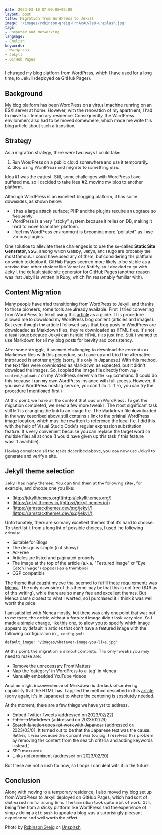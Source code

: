 ```yaml
---
date: 2023-03-10 07:09:00+09:00
layout: post
title: Migration from WordPress to Jekyll
image: '/images/robinson-greig-HrnAxAUwle8-unsplash.jpg'
tags:
- Computer and Networking
language:
- English
keywords:
- Wordpress
- Jekyll
- GitHub Pages
---
```

I changed my blog platform from WordPress, which I have used for a long time, to Jekyll (deployed on GitHub Pages).

## Background 

My blog platform has been WordPress on a virtual machine running on an ESXi server at home. However, with the renovation of my apartment, I had to move to a temporary residence. Consequently, the WordPress environment also had to be moved somewhere, which made me write this blog article about such a transition.

## Strategy 

As a migration strategy, there were two ways I could take: 

1. Run WordPress on a public cloud somewhere and use it temporarily.
2. Stop using WordPress and migrate to something else. 

Idea #1 was the easiest. Still, some challenges with WordPress have suffered me, so I decided to take Idea #2, moving my blog to another platform.

Although WordPress is an excellent blogging platform, it has some downsides, as shown below:

- It has a large attack surface; PHP and the plugins require an upgrade so frequently.
- WordPress is a very "sticky" system because it relies on DB, making it hard to move to another platform.
- I feel my WordPress environment is becoming more "polluted" as I use various plugins.

One solution to alleviate these challenges is to use the so-called **Static Site Generator, SSG**, among which Gatsby, Jekyll, and Hugo are probably the most famous. I could have used any of them, but considering the platform on which to deploy it, GitHub Pages seemed more likely to be stable as a service than other choices like Vercel or Netlify, so I decided to go with Jekyll, the default static site generator for GitHub Pages (another reason was that Jekyll is written in Ruby, which I'm reasonably familiar with).

## Content Migration

Many people have tried transitioning from WordPress to Jekyll, and thanks to those pioneers, some tools are already available. First, I tried converting from WordPress to Jekyll using this [article](https://dev.to/rupeshtiwari/importing-wordpresshan-or-blogger-blogs-to-jekyll-blog-mpg) as a guide. This procedure allowed me to download my WordPress blog content (articles and images). But even though the article I followed says that blog posts in WordPress are downloaded as Markdown files, they're downloaded as HTML files. It's not a fatal issue because Jekyll can handle HTML files just fine. Still, I wanted to use Markdown for all my blog posts for brevity and consistency.

After some struggle, it seemed challenging to download the contents as Markdown files with this procedure, so I gave up and tried the alternative introduced in another [article](https://taroyabuki.github.io/2018/08/18/switching-to-jekyll-from-wordpress/) (sorry, it's only in Japanese.) With this method, the text files were downloaded as Markdown as expected, but it didn't download the images. So, I copied the image file directly from `/wp-content/uploads/` on my WordPress server via the `scp` command. (I could do this because I ran my own WordPress instance with full access. However, if you use a WordPress hosting service, you can't do it. If so, you can try the procedure I mentioned first.)

At this point, we have all the content that was on WordPress. To get the migration completed, we need a few more tweaks. The most significant task still left is changing the link to an image file. The Markdown file downloaded in the way described above still contains a link to the original WordPress image location, which must be rewritten to reference the local file. I did this with the help of Visual Studio Code's regular expression substitution feature. It's very convenient because you can replace the target word on multiple files all at once (I would have given up this task if this feature wasn't available).

Having completed all the tasks described above, you can now use Jekyll to generate and verify a site.

## Jekyll theme selection

Jekyll has many themes. You can find them at the following sites, for example, and choose one you like:

- [http://jekyllthemes.org/](http://jekyllthemes.org/)
- [https://jekyllthemes.io/](https://jekyllthemes.io/)
- [https://jamstackthemes.dev/ssg/jekyll/](https://jamstackthemes.dev/ssg/jekyll/)

Unfortunately, there are so many excellent themes that it's hard to choose. To shortlist it from a long list of possible choices, I used the following criteria: 

- Suitable for Blogs
- The design is simple (not showy)
- Ad-Free
- Articles are listed and paginated properly
- The image at the top of the article (a.k.a. "Featured Image" or "Eye Catch Image") appears as a thumbnail
- OGP compatible

The theme that caught my eye that seemed to fulfill these requirements was [Menca](https://jekyllthemes.io/theme/menca-blog-jekyll-theme). The only downside of this theme may be that this is not free ($49 as of this writing), while there are so many free and excellent themes. But Menca came closest to what I wanted, so I purchased it. I think it was well worth the price.

I am satisfied with Menca mostly, but there was only one point that was not to my taste; the article without a featured image didn't look very nice. So I made a simple change, like [this one](https://github.com/mshindo/mshindo.github.io/commit/28af0763e79bb124acc1e377941f9267b984dc3a), to allow you to specify which image appears by default in articles that don't have a featured image with the following configuration in `_ config.yml`: 

`default_image: "/images/whatever-image-you-like.jpg"`

At this point, the migration is almost complete. The only tweaks you may need to make are:

- Remove the unnecessary Front Matters
- Map the 'category' in WordPress to a 'tag' in Menca
- Manually embedded YouTube videos

Another slight inconvenience of Markdown is the lack of centering capability that the HTML has. I applied the method described in this [article](https://choose0or7.github.io/posts/ja/center-text-and-image-in-markdown) (sorry again, it's in Japanese) to where the centering is absolutely needed.

At the moment, there are a few things we have yet to address.

- ~~Embed Twitter Tweets~~ (addressed on 2023/02/22)
- ~~Table in Markdown~~ (addressed on 2023/02/26)
- ~~Search function does not work with Japanese~~ (addressed on 2023/03/01. It turned out to be that the Japanese text was the cause. Rather, it was because the content was too big. I resolved this problem by removing the content from the search criteria and adding keywords instead.)
- SEO measures
- ~~Links not prominent~~ (addressed on 2023/02/20)

But these are not a rush for now, so I hope I can deal with it in the future.

## Conclusion

Along with moving to a temporary residence, I also moved my blog set up from WordPress to Jekyll deployed on GitHub Pages, which had sort of distressed me for a long time. The transition took quite a bit of work. Still, being free from a sticky platform like WordPress and the experience of simply doing a `git push` to update a blog was a surprisingly pleasant experience and well worth the effort.

Photo by [Robinson Greig](https://unsplash.com/@robinson?utm_source=unsplash&utm_medium=referral&utm_content=creditCopyText) on [Unsplash](https://unsplash.com/photos/HrnAxAUwle8?utm_source=unsplash&utm_medium=referral&utm_content=creditCopyText)

